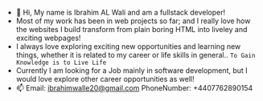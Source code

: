 - 👋 Hi, My name is Ibrahim AL Wali and am a fullstack developer!
- Most of my work has been in web projects so far; and I really love how the websites I build transform from plain boring HTML into liveley and exciting webpages! 
- I always love exploring exciting new opportunities and learning new things, whether it is related to my career or life skills in general.. ``To Gain Knowledge is to Live Life`` 
- Currently I am looking for a Job mainly in software development, but I would love explore other career opportunities as well!
- 📫 Email: ibrahimwalle20@gmail.com PhoneNumber: +4407762890154

<!---
ibrahimwalle/ibrahimwalle is a ✨ special ✨ repository because its `README.md` (this file) appears on your GitHub profile.
You can click the Preview link to take a look at your changes.
--->
